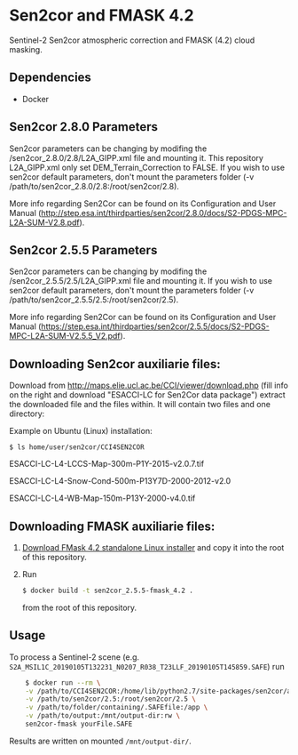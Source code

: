 # Sen2cor and FMASK 4.2

Sentinel-2 Sen2cor atmospheric correction and FMASK (4.2) cloud masking.

## Dependencies

- Docker


## Sen2cor 2.8.0 Parameters
Sen2cor parameters can be changing by modifing the /sen2cor_2.8.0/2.8/L2A_GIPP.xml file and mounting it.
This repository L2A_GIPP.xml only set DEM_Terrain_Correction to FALSE.
If you wish to use sen2cor default parameters, don't mount the parameters folder (-v /path/to/sen2cor_2.8.0/2.8:/root/sen2cor/2.8).

More info regarding Sen2Cor can be found on its Configuration and User Manual (http://step.esa.int/thirdparties/sen2cor/2.8.0/docs/S2-PDGS-MPC-L2A-SUM-V2.8.pdf).


## Sen2cor 2.5.5 Parameters
Sen2cor parameters can be changing by modifing the /sen2cor_2.5.5/2.5/L2A_GIPP.xml file and mounting it.
If you wish to use sen2cor default parameters, don't mount the parameters folder (-v /path/to/sen2cor_2.5.5/2.5:/root/sen2cor/2.5).

More info regarding Sen2Cor can be found on its Configuration and User Manual (https://step.esa.int/thirdparties/sen2cor/2.5.5/docs/S2-PDGS-MPC-L2A-SUM-V2.5.5_V2.pdf).


## Downloading Sen2cor auxiliarie files:
  Download from http://maps.elie.ucl.ac.be/CCI/viewer/download.php (fill info on the right and download "ESACCI-LC for Sen2Cor data package")
  extract the downloaded file and the files within. It will contain two files and one directory:

  Example on Ubuntu (Linux) installation:

    $ ls home/user/sen2cor/CCI4SEN2COR

  ESACCI-LC-L4-LCCS-Map-300m-P1Y-2015-v2.0.7.tif

  ESACCI-LC-L4-Snow-Cond-500m-P13Y7D-2000-2012-v2.0

  ESACCI-LC-L4-WB-Map-150m-P13Y-2000-v4.0.tif


## Downloading FMASK auxiliarie files:

1. [Download FMask 4.2 standalone Linux installer](https://github.com/GERSL/Fmask)
   and copy it into the root of this repository.

2. Run

   ```bash
   $ docker build -t sen2cor_2.5.5-fmask_4.2 .
   ```

   from the root of this repository.


## Usage


To process a Sentinel-2 scene (e.g. `S2A_MSIL1C_20190105T132231_N0207_R038_T23LLF_20190105T145859.SAFE`) run

```bash
    $ docker run --rm \
    -v /path/to/CCI4SEN2COR:/home/lib/python2.7/site-packages/sen2cor/aux_data \
    -v /path/to/sen2cor/2.5:/root/sen2cor/2.5 \
    -v /path/to/folder/containing/.SAFEfile:/app \
    -v /path/to/output:/mnt/output-dir:rw \
    sen2cor-fmask yourFile.SAFE
```

Results are written on mounted `/mnt/output-dir/`.
